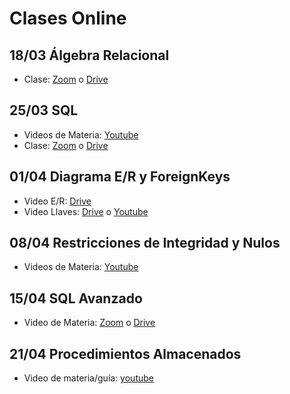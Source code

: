 # Clases Online

## 18/03 Álgebra Relacional

- Clase: [Zoom](https://zoom.us/rec/share/2M4rNeqg1mlOeKvu0mzNY5coMrnUeaa82ygbrvpbzkf-B5owGeUIJLgkBWWf-JvB) o [Drive](https://drive.google.com/drive/folders/1OBe2EVnAwXT6Vrl7KMloYKTdGavJKMo1)

## 25/03 SQL

- Videos de Materia: [Youtube](https://www.youtube.com/watch?v=Ce-hNjfninU&list=PLleedqq9njXUHhFeOJzgsMThN4bzKtl8c)
- Clase: [Zoom](https://zoom.us/rec/share/6etpcriv6G5OGLfzwXGDC4V8Aof1X6a80XIZrqUFzx7tk-lij3TX4u1mtgpB77Fa) o [Drive](https://drive.google.com/drive/folders/1fXZS8fcxROLKS-tH9DyuFOrMle6Q5wug)

## 01/04 Diagrama E/R y ForeignKeys

- Video E/R: [Drive](https://drive.google.com/drive/folders/13Ld8zoWWR4vBjjixljaHvysG0NdWYeq8)
- Video Llaves: [Drive](https://drive.google.com/drive/folders/13Ld8zoWWR4vBjjixljaHvysG0NdWYeq8) o [Youtube](https://www.youtube.com/watch?v=V9BshcMCpVQ)

## 08/04 Restricciones de Integridad y Nulos

- Videos de Materia: [Youtube](https://www.youtube.com/playlist?list=PLeLV_ztnnBSgXrf-mX_YO5hCqpxYVDx05)

## 15/04 SQL Avanzado

- Video de Materia: [Zoom](https://zoom.us/rec/share/uPF2C53BrkhOZo2V9FDHa4guHZu-X6a80yUY-fRbzkrZRD8m7DnIrLKvrshNoPYR) o [Drive](https://drive.google.com/drive/folders/1PnAAT_1NtSdQIfo1K8HcjTkt1C0PXcZN)

## 21/04 Procedimientos Almacenados 

- Video de materia/guía: [youtube](https://www.youtube.com/playlist?list=PLeLV_ztnnBSi8K-UBEs44D5xidvwP8kDH)
